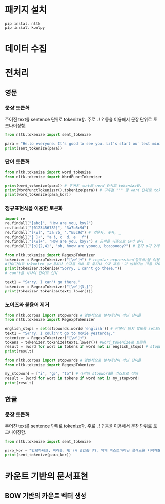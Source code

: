 # 패키지 설치
```shell
pip install nltk
pip install konlpy  
```

# 데이터 수집
# 전처리

## 영문
### 문장 토큰화
주어진 text를 sentence 단위로 tokenize함. 주로 . ! ? 등을 이용해서 문장 단위로 토크나이징함.
```python
from nltk.tokenize import sent_tokenize

para = "Hello everyone. It's good to see you. Let's start our text mining class!"
print(sent_tokenize(para))
```

### 단어 토큰화
```python
from nltk.tokenize import word_tokenize
from nltk.tokenize import WordPunctTokenizer

print(word_tokenize(para)) # 주어진 text를 word 단위로 tokenize함.
print(WordPunctTokenizer().tokenize(para)) # 구두점 "'" 및 word 단위로 tokenize함.
print(word_tokenize(para_kor))
```

### 정규표현식을 이용한 토큰화
```python
import re
re.findall("[abc]", "How are you, boy?")
re.findall("[0123456789]", "3a7b5c9d")
re.findall("[\w]", "3a 7b_ '.^&5c9d") # 영문자, 숫자, _
re.findall("[_]+", "a_b, c__d, e___f")
re.findall("[\w]+", "How are you, boy?") # 공백을 기준으로 단어 분리
re.findall("[o]{2,4}", "oh, hoow are yoooou, boooooooy?") # 문자 o가 2개에서 4개 추출

```

```python
from nltk.tokenize import RegexpTokenizer
tokenizer = RegexpTokenizer("[\w']+") # regular expression(정규식)을 이용한 tokenizer
#단어단위로 tokenize \w:문자나 숫자를 의미 즉 문자나 숫자 혹은 '가 반복되는 것을 찾아냄
print(tokenizer.tokenize("Sorry, I can't go there."))
# can't를 하나의 단어로 인식

text1 = "Sorry, I can't go there."
tokenizer = RegexpTokenizer("[\w']{3,}") 
print(tokenizer.tokenize(text1.lower()))

```

### 노이즈와 불용어 제거
```python
from nltk.corpus import stopwords # 일반적으로 분석대상이 아닌 단어들
from nltk.tokenize import RegexpTokenizer

english_stops = set(stopwords.words('english')) # 반복이 되지 않도록 set으로 변환
text1 = "Sorry, I couldn't go to movie yesterday."
tokenizer = RegexpTokenizer("[\w']+")
tokens = tokenizer.tokenize(text1.lower()) #word_tokenize로 토큰화
result = [word for word in tokens if word not in english_stops] # stopwords를 제외한 단어들만으로 list를 생성
print(result)

```

```python
from nltk.corpus import stopwords # 일반적으로 분석대상이 아닌 단어들
from nltk.tokenize import RegexpTokenizer

my_stopword = ["i", "go", "to"] # 나만의 stopword를 리스트로 정의
result = [word for word in tokens if word not in my_stopword] 
print(result)

```

## 한글
### 문장 토큰화
주어진 text를 sentence 단위로 tokenize함. 주로 . ! ? 등을 이용해서 문장 단위로 토크나이징함.
```python
from nltk.tokenize import sent_tokenize

para_kor = "안녕하세요, 여러분. 만나서 반갑습니다. 이제 텍스트마이닝 클래스를 시작해봅시다!"
print(sent_tokenize(para_kor))
```


# 카운트 기반의 문서표현
## BOW 기반의 카운트 벡터 생성
